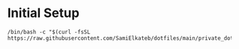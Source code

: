# Initial Setup

```
/bin/bash -c "$(curl -fsSL https://raw.githubusercontent.com/SamiElkateb/dotfiles/main/private_dot_config/bin/executable_setup.sh)" 
```

